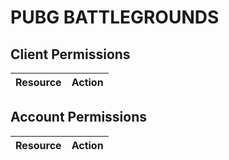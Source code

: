 # PUBG BATTLEGROUNDS


## Client Permissions
| Resource | Action |
| -------- | ------ |

## Account Permissions
| Resource | Action |
| -------- | ------ |

